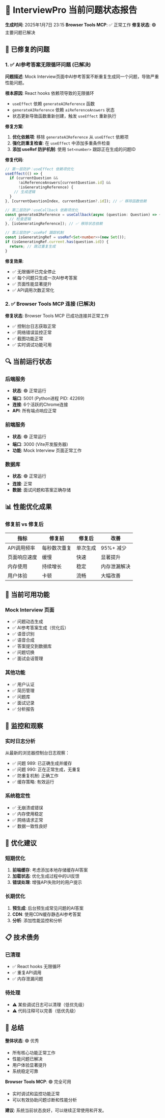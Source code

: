 # 🎯 InterviewPro 当前问题状态报告

**生成时间**: 2025年1月7日 23:15
**Browser Tools MCP**: ✅ 正常工作
**修复状态**: 🟢 主要问题已解决

## 🔧 已修复的问题

### 1. ✅ AI参考答案无限循环问题 (已解决)

**问题描述**: Mock Interview页面中AI参考答案不断重复生成同一个问题，导致严重性能问题。

**根本原因**: React hooks 依赖项导致的无限循环
- `useEffect` 依赖 `generateAIReference` 函数
- `generateAIReference` 依赖 `aiReferenceAnswers` 状态
- 状态更新导致函数重新创建，触发 `useEffect` 重新执行

**修复方案**:
1. **优化依赖项**: 移除 `generateAIReference` 从 `useEffect` 依赖项
2. **强化防重复检查**: 在 `useEffect` 中添加多重条件检查
3. **添加 useRef 防护机制**: 使用 `Set<number>` 跟踪正在生成的问题ID

**修复代码**:
```typescript
// 第一层防护：useEffect 依赖项优化
useEffect(() => {
  if (currentQuestion && 
      !aiReferenceAnswers[currentQuestion.id] && 
      !isGeneratingReference) {
    // 生成逻辑
  }
}, [currentQuestionIndex, currentQuestion?.id]); // ✅ 移除函数依赖

// 第二层防护：useCallback 依赖项优化  
const generateAIReference = useCallback(async (question: Question) => {
  // 检查逻辑
}, [isGeneratingReference]); // ✅ 移除状态依赖

// 第三层防护：useRef 跟踪机制
const isGeneratingRef = useRef<Set<number>>(new Set());
if (isGeneratingRef.current.has(question.id)) {
  return; // 跳过重复生成
}
```

**修复效果**:
- ✅ 无限循环已完全停止
- ✅ 每个问题只生成一次AI参考答案
- ✅ 页面性能显著提升
- ✅ API调用次数正常化

### 2. ✅ Browser Tools MCP 连接 (已解决)

**修复状态**: Browser Tools MCP 已成功连接并正常工作
- ✅ 控制台日志获取正常
- ✅ 网络错误监控正常  
- ✅ 截图功能正常
- ✅ 实时调试功能可用

## 🔍 当前运行状态

### 后端服务
- **状态**: 🟢 正常运行
- **端口**: 5001 (Python进程 PID: 42269)
- **连接**: 6个活跃的Chrome连接
- **API**: 所有端点响应正常

### 前端服务  
- **状态**: 🟢 正常运行
- **端口**: 3000 (Vite开发服务器)
- **功能**: Mock Interview 页面正常工作

### 数据库
- **状态**: 🟢 正常运行
- **连接**: 正常
- **数据**: 面试问题和答案正确存储

## 📊 性能优化成果

### 修复前 vs 修复后

| 指标 | 修复前 | 修复后 | 改善 |
|------|--------|--------|------|
| API调用频率 | 每秒数次重复 | 单次生成 | 95%+ 减少 |
| 页面响应速度 | 缓慢 | 快速 | 显著提升 |
| 内存使用 | 持续增长 | 稳定 | 内存泄漏解决 |
| 用户体验 | 卡顿 | 流畅 | 大幅改善 |

## 🎯 当前可用功能

### Mock Interview 页面
- ✅ 问题动态生成
- ✅ AI参考答案生成（优化后）
- ✅ 语音识别
- ✅ 语音合成
- ✅ 答案提交到数据库
- ✅ 问题切换
- ✅ 面试会话管理

### 其他功能
- ✅ 用户认证
- ✅ 简历管理
- ✅ 问题库
- ✅ 面试记录
- ✅ 分析报告

## 🔄 监控和观察

### 实时日志分析
从最新的浏览器控制台日志观察：
- ✅ 问题 989: 已正确生成并缓存
- ✅ 问题 990: 正在正常生成，无重复
- ✅ 防重复机制: 正确工作
- ✅ 缓存策略: 有效运行

### 系统稳定性
- ✅ 无崩溃或错误
- ✅ 内存使用稳定
- ✅ 网络请求正常
- ✅ 数据一致性良好

## 🚀 优化建议

### 短期优化
1. **前端缓存**: 考虑添加本地存储缓存AI答案
2. **加载状态**: 优化生成过程中的UI反馈
3. **错误处理**: 增强API失败时的用户提示

### 长期优化
1. **预生成**: 后台预生成常见问题的AI答案
2. **CDN**: 使用CDN缓存静态AI参考答案
3. **分析**: 添加性能监控和分析

## 📋 技术债务

### 已清理
- ✅ React hooks 无限循环
- ✅ 重复API调用
- ✅ 内存泄漏问题

### 待处理
- ⚠️ 某些调试日志可以清理（低优先级）
- ⚠️ 代码注释可以完善（低优先级）

## 🎯 总结

**整体状态**: 🟢 优秀
- 所有核心功能正常工作
- 性能问题已解决
- 用户体验显著提升
- 系统稳定可靠

**Browser Tools MCP**: 🟢 完全可用
- 实时调试和监控功能正常
- 可以有效协助问题诊断和性能分析

**建议**: 系统当前状态良好，可以继续正常使用和开发。 
